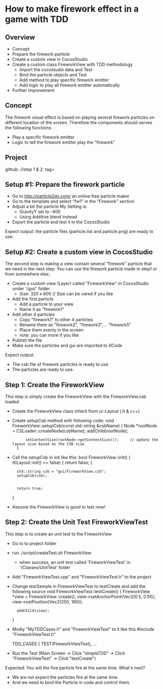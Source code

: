 How to make firework effect in a game with TDD 
=====================================================


Overview 
-------------
- Concept 
- Prepare the firework particle
- Create a custom view in CocosStudio
- Create a custom class FireworkView with TDD methodology
	- Import the cocostudio data and Test 
	- Bind the particle objects and Test
	- Add method to play specific firework emitter
	- Add logic to play all firework emitter automatically
- Further improvement 


Concept 
---------------
The firework visual effect is based on playing several firework particles on different
location of the screen.
Therefore the components should serves the following functions:
- Play a specific firework emitter
- Logic to tell the firework emitter play the "firework"

Project
-----------------
github: 
//step 1 & 2: tag=


Setup #1: Prepare the firework particle
-------------------------------
- Go to http://particle2dx.com/ an online free particle maker
- Go to the template and select "fw1" in the "Firework" section
- Adjust a bit the particle 
	My Setting is:
	- GravityY set to -400  
	- Using Additive blend instead
- Export the particle and test it in the CocosStudio

Expect output: the particle files (particle.list and particle.png) are ready to use.

Setup #2: Create a custom view in CocosStudio
-------------------------------
The second step is making a view contain several "firework" particle that we need 
in the next step. You can use the firework particle made in step1 or from somewhere else;

- Create a custom view (Layer) called "FireworkView" in CocosStudio under '/gui/' folder	
	- Size: 320 x 600	// Size can be vared if you like
- Add the first particle
	- Add a particle to your view
	- Name it as "firework1" 
- Add other 4 particles
	- Copy "firework1" to other 4 particles
	- Rename them as "firework2", "firework3", .. "firework5"
	- Place them evenly in the screen
	- note: you can more if you like 
- Publish the file
- Make sure the particles and gui are imported to XCode

Expect output: 
- The csb file of firework particles is ready to use.
- The particles are ready to use.

Step 1: Create the FireworkView 
-------------------------------
This step is simply create the FireworkView with the FireworkView.csb loaded

- Create the FireworkView class inherit from ui::Layout (.h & c++)
- Create setupCsb method with following code:
		void FireworkView::setupCsb(const std::string &csbName)
		{
			Node *rootNode = CSLoader::createNode(csbName);
			addChild(rootNode);

			setContentSize(rootNode->getContentSize());		// update the layout size based on the CSB size
		}
- Call the setupCsb in init like this:
	bool FireworkView::init()
	{
		if(Layout::init() == false) {
			return false;
		}

		std::string csb = "gui/FireworkView.csb";
		setupCsb(csb);


		return true;
	}
- Assume the FireworkView is good to test now!

Step 2: Create the Unit Test FireworkViewTest 
-------------------------------
This step is to create an unit test to the FireworkView

- Go to to project folder 
- run ./script/createTest.sh FireworkView
	- when success, an unit test called 'FireworkViewTest' in '/Classes/UnitTest' folder
- Add "FireworkViewTest.cpp" and "FireworkViewTest.h" to the project
- Change testSample in FireworkViewTest to testCreate and add the following source
	void FireworkViewTest::testCreate()
	{
		FireworkView *view = FireworkView::create();
		view->setAnchorPoint(Vec2(0.5, 0.5f));
		view->setPosition(Vec2(250, 160));

		addChild(view);

	}
- Modiy "MyTDDCases.h" and "FireworkViewTest" to it like this
	#include "FireworkViewTest.h"

	TDD_CASES
	{
		TEST(FireworkViewTest),
		... 

- Run the Test (Main Screen -> Click "simpleTDD" -> Click "FireworkViewTest" -> Click "testCreate")

Expected: You will the five particle fire at the same time.
What's next? 
- We are not expect the particles fire at the same time. 
- And we need to bind the Particle in code and control them.

